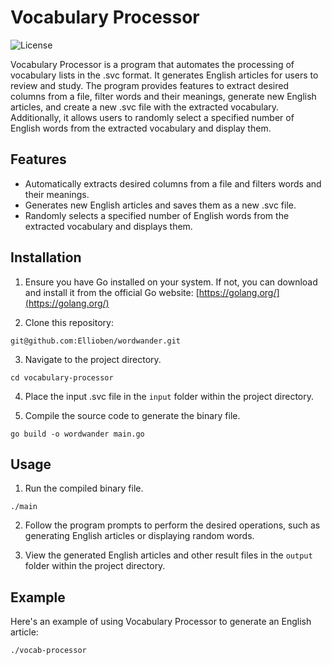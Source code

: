 
# Vocabulary Processor

![License](https://img.shields.io/badge/license-MIT-blue.svg)

Vocabulary Processor is a program that automates the processing of vocabulary lists in the .svc format. It generates English articles for users to review and study. The program provides features to extract desired columns from a file, filter words and their meanings, generate new English articles, and create a new .svc file with the extracted vocabulary. Additionally, it allows users to randomly select a specified number of English words from the extracted vocabulary and display them.

## Features

- Automatically extracts desired columns from a file and filters words and their meanings.
- Generates new English articles and saves them as a new .svc file.
- Randomly selects a specified number of English words from the extracted vocabulary and displays them.

## Installation
1. Ensure you have Go installed on your system. If not, you can download and install it from the official Go website: [https://golang.org/](https://golang.org/)

2. Clone this repository:
```shell
git@github.com:Ellioben/wordwander.git
```

3. Navigate to the project directory.

```shell
cd vocabulary-processor
```

4. Place the input .svc file in the `input` folder within the project directory.

5. Compile the source code to generate the binary file.

```shell
go build -o wordwander main.go
```

## Usage

1. Run the compiled binary file.

```shell
./main
```

2. Follow the program prompts to perform the desired operations, such as generating English articles or displaying random words.

3. View the generated English articles and other result files in the `output` folder within the project directory.

## Example

Here's an example of using Vocabulary Processor to generate an English article:

```shell
./vocab-processor 
```
